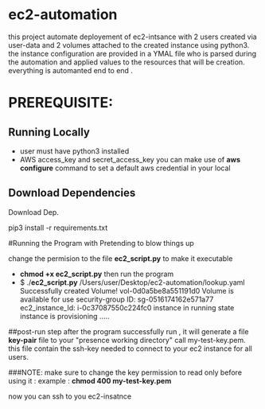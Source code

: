 # ec2-automation

this project automate deployement of ec2-intsance with 2 users created via user-data and 2 volumes attached to the created instance using python3.
the instance configuration are provided in a YMAL file who is parsed during the automation and applied values to the resources that will be creation.
everything is automanted end to end .

# PREREQUISITE:
## Running Locally
  - user must have python3 installed 
  - AWS access_key and secret_access_key 
 you can make use of **aws configure** command to set a default aws credential in your local 
 
 ## Download Dependencies
 
 Download Dep.

pip3 install -r requirements.txt

#Running the Program with
Pretending to blow things up

change the permision to the file **ec2_script.py** to make it executable 

- **chmod +x ec2_script.py**
then run the program
- $ ./**ec2_script.py**
/Users/user/Desktop/ec2-automation/lookup.yaml
Successfully created Volume! vol-0d0a5be8a551191d0
Volume is available for use 
security-group ID: sg-0516174162e571a77
ec2_instance_Id: i-0c37087550c224fc0
instance in running state
instance is provisioning ..... 

##post-run step
after the program successfully run , it will generate a file **key-pair** file to your "presence working directory" call my-test-key.pem.  this file contain the
ssh-key needed to connect to your ec2 instance for all users.

###NOTE:
make sure to change the key permission to read only before using it : example : **chmod 400 my-test-key.pem**

now you can ssh to you ec2-insatnce 


